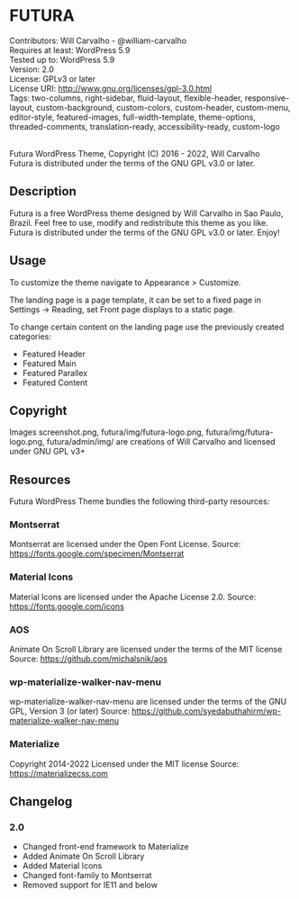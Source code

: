 # FUTURA
Contributors: Will Carvalho - @william-carvalho <br />
Requires at least: WordPress 5.9 <br />
Tested up to: WordPress 5.9 <br />
Version: 2.0 <br />
License: GPLv3 or later <br />
License URI: http://www.gnu.org/licenses/gpl-3.0.html <br />
Tags: two-columns, right-sidebar, fluid-layout, flexible-header, responsive-layout, custom-background, custom-colors, custom-header, custom-menu, editor-style, featured-images, full-width-template, theme-options, threaded-comments, translation-ready, accessibility-ready, custom-logo <br /> <br />

Futura WordPress Theme, Copyright (C) 2016 - 2022, Will Carvalho <br />
Futura is distributed under the terms of the GNU GPL v3.0 or later.

## Description
Futura is a free WordPress theme designed by Will Carvalho in Sao Paulo, Brazil.
Feel free to use, modify and redistribute this theme as you like.
Futura is distributed under the terms of the GNU GPL v3.0 or later.
Enjoy!

## Usage
To customize the theme navigate to Appearance > Customize.

The landing page is a page template, it can be set to a fixed page in Settings -> Reading, set Front page displays to a static page.

To change certain content on the landing page use the previously created categories:
- Featured Header
- Featured Main
- Featured Parallex
- Featured Content

## Copyright
Images screenshot.png, futura/img/futura-logo.png, futura/img/futura-logo.png, futura/admin/img/ are creations of Will Carvalho and licensed under GNU GPL v3+

## Resources
Futura WordPress Theme bundles the following third-party resources:

### Montserrat
Montserrat are licensed under the Open Font License.
Source: https://fonts.google.com/specimen/Montserrat

### Material Icons
Material Icons are licensed under the  Apache License 2.0.
Source: https://fonts.google.com/icons

### AOS
Animate On Scroll Library are licensed under the terms of the MIT license
Source: https://github.com/michalsnik/aos

### wp-materialize-walker-nav-menu
wp-materialize-walker-nav-menu are licensed under the terms of the GNU GPL, Version 3 (or later)
Source: https://github.com/syedabuthahirm/wp-materialize-walker-nav-menu

### Materialize
Copyright 2014-2022
Licensed under the MIT license
Source: https://materializecss.com

## Changelog
### 2.0
* Changed front-end framework to Materialize
* Added Animate On Scroll Library
* Added Material Icons
* Changed font-family to Montserrat
* Removed support for IE11 and below
